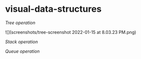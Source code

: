 # visual-data-structures

_Tree operation_

![](screenshots/tree-screenshot 2022-01-15 at 8.03.23 PM.png)

_Stack operation_

_Queue operation_
